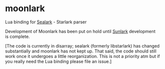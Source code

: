 # moonlark
Lua binding for [Sealark](https://github.com/obazl/sealark) - Starlark parser

Development of Moonlark has been put on hold until [Sunlark](https://github.com/obazl/sunlark) development is complete.

[The code is currently in disarray; sealark (formerly libstarlark) has changed substantially and moonlark has not kept up. That said, the code should still work once it undergoes a little reorganization. This is not a priority atm but if you really need the Lua binding please file an issue.]
